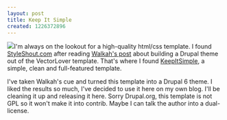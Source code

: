 ```yaml
--- 
layout: post
title: Keep It Simple
created: 1226372896
---
```

<img src="http://rdlopez.com/sites/all/themes/custom/keepitsimple/images/screenshot.png" class="float-left"  />I'm always on the lookout for a high-quality html/css template.  I found <a href="http://styleshout.com">StyleShout.com</a> after reading <a href="http://walkah.net/blog/walkah/vectorlover-drupal-theme">Walkah's post</a> about building a Drupal theme out of the VectorLover template.  That's where I found <a href="http://www.styleshout.com/templates/preview/KeepItSimple1-0/index.html">KeepItSimple</a>, a simple, clean and full-featured template.

I've taken Walkah's cue and turned this template into a Drupal 6 theme.  I liked the results so much, I've decided to use it here on my own blog.  I'll be cleaning it up and releasing it here.  Sorry Drupal.org, this template is not GPL so it won't make it into contrib.  Maybe I can talk the author into a dual-license.
